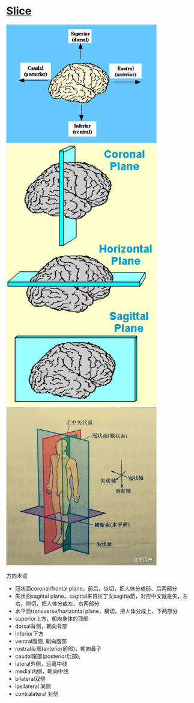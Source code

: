 # [Slice](https://faculty.washington.edu/chudler/slice.html)

<div class="d-flex flex-wrap w-100 m-auto">
<img class="m-auto" src="/dental/images/direct.gif" style="width:400px;" >
<img class="m-auto" src="/dental/images/slice.gif" style="width:400px;" >
<img class="m-auto" src="/dental/images/axial_sagittal.webp" style="width:400px;" >
</div>

方向术语
- 冠状面coronal/frontal plane，前后，纵切，把人体分成前、后两部分
- 矢状面sagittal plane，sagittal来自拉丁文sagitta箭，对应中文就是矢，左右，侧切，把人体分成左、右两部分
- 水平面transverse/horizontal plane，横切，把人体分成上、下两部分
- superior上方，朝向身体的顶部
- dorsal背侧，朝向背部
- inferior下方
- ventral腹侧, 朝向腹部
- rostral头部(anterior前部)，朝向鼻子
- caudal尾部(posterior后部),
- lateral外侧，远离中线
- medial内侧，朝向中线
- bilateral双侧
- lpsilateral 同侧
- contralateral 对侧
